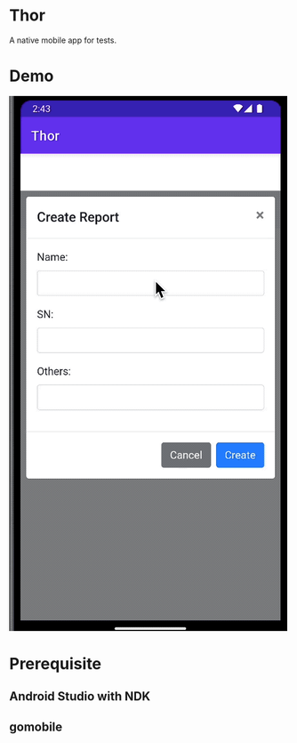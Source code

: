# Thor

A native mobile app for tests.

# Demo

![Demo](https://github.com/noahyao1024/thor/blob/adf1bb7122fa6b75655629d5d39b904c68641e74/2023-05-12%2014-43-27.2023-05-12%2014_44_53.gif "Demo")

# Prerequisite

## Android Studio with NDK

## gomobile
